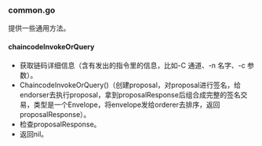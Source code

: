 ### common.go
提供一些通用方法。

#### chaincodeInvokeOrQuery

* 获取链码详细信息（含有发出的指令里的信息，比如-C 通道、-n 名字、-c 参数）。
* ChaincodeInvokeOrQuery\(\)（创建proposal，对proposal进行签名，给endorser去执行proposal，拿到proposalResponse后组合成完整的签名交易，类型是一个Envelope，将envelope发给orderer去排序，返回proposalResponse）。
* 检查proposalResponse。
* 返回nil。 

